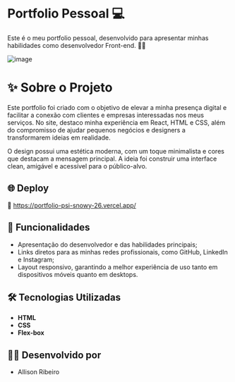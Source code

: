 # Portfolio Pessoal 💻

Este é o meu portfolio pessoal, desenvolvido para apresentar minhas habilidades como desenvolvedor Front-end. 🎨🚀

![image](https://github.com/user-attachments/assets/656b7adf-7d61-4334-b8b1-b00abdae81d6)

# ✨ Sobre o Projeto

Este portfolio foi criado com o objetivo de elevar a minha presença digital e facilitar a conexão com clientes e empresas interessadas nos meus serviços. No site, destaco minha experiência em React, HTML e CSS, além do compromisso de ajudar pequenos negócios e designers a transformarem ideias em realidade.

O design possui uma estética moderna, com um toque minimalista e cores que destacam a mensagem principal. A ideia foi construir uma interface clean, amigável e acessível para o público-alvo.


## 🌐 Deploy
🔗 https://portfolio-psi-snowy-26.vercel.app/

## 📌 Funcionalidades
- Apresentação do desenvolvedor e das habilidades principais;
- Links diretos para as minhas redes profissionais, como GitHub, LinkedIn e Instagram;
- Layout responsivo, garantindo a melhor experiência de uso tanto em dispositivos móveis quanto em desktops.

## 🛠 Tecnologias Utilizadas

- **HTML**
- **CSS**
- **Flex-box**


## 👨‍💻 Desenvolvido por 
 - Allison Ribeiro

